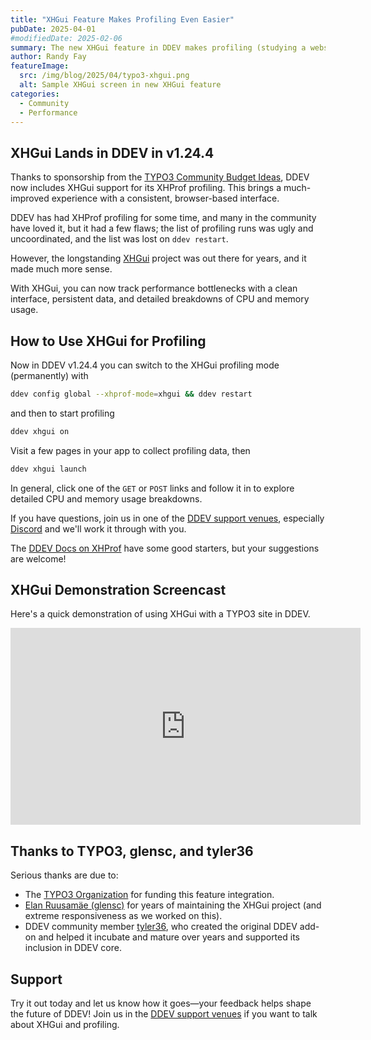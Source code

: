 ```yaml
---
title: "XHGui Feature Makes Profiling Even Easier"
pubDate: 2025-04-01
#modifiedDate: 2025-02-06
summary: The new XHGui feature in DDEV makes profiling (studying a website's performance and bottlenecks) even easier than it was before, with a consistent web interface.
author: Randy Fay
featureImage:
  src: /img/blog/2025/04/typo3-xhgui.png
  alt: Sample XHGui screen in new XHGui feature
categories:
  - Community
  - Performance
---
```


## XHGui Lands in DDEV in v1.24.4

Thanks to sponsorship from the [TYPO3 Community Budget Ideas](https://talk.typo3.org/c/t3a/community-budget-ideas-2025-q1/45), DDEV now includes XHGui support for its XHProf profiling. This brings a much-improved experience with a consistent, browser-based interface.

DDEV has had XHProf profiling for some time, and many in the community have loved it, but it had a few flaws; the list of profiling runs was ugly and uncoordinated, and the list was lost on `ddev restart`. 

However, the longstanding [XHGui](https://github.com/perftools/xhgui) project was out there for years, and it made much more sense. 

With XHGui, you can now track performance bottlenecks with a clean interface, persistent data, and detailed breakdowns of CPU and memory usage.

## How to Use XHGui for Profiling

Now in DDEV v1.24.4 you can switch to the XHGui profiling mode (permanently) with

```bash
ddev config global --xhprof-mode=xhgui && ddev restart
```

and then to start profiling

```bash
ddev xhgui on
```

Visit a few pages in your app to collect profiling data, then

```bash
ddev xhgui launch
```

In general, click one of the `GET` or `POST` links and follow it in to explore detailed CPU and memory usage breakdowns.

If you have questions, join us in one of the [DDEV support venues](https://ddev.readthedocs.io/en/stable/users/support/), especially [Discord](https://ddev.com/s/discord) and we'll work it through with you.

The [DDEV Docs on XHProf](https://ddev.readthedocs.io/en/stable/users/debugging-profiling/xhprof-profiling/) have some good starters, but your suggestions are welcome!

## XHGui Demonstration Screencast

Here's a quick demonstration of using XHGui with a TYPO3 site in DDEV.

<div class="video-container">
<iframe width="560" height="315" src="https://www.youtube.com/embed/dSnGkxnQPb8?si=IwwbDnoeVsmmy3ah" title="YouTube video player" frameborder="0" allow="accelerometer; autoplay; clipboard-write; encrypted-media; gyroscope; picture-in-picture; web-share" referrerpolicy="strict-origin-when-cross-origin" allowfullscreen></iframe>
</div>

## Thanks to TYPO3, glensc, and tyler36

Serious thanks are due to:

* The [TYPO3 Organization](https://typo3.org/) for funding this feature integration.
* [Elan Ruusamäe (glensc)](https://github.com/glensc) for years of maintaining the XHGui project (and extreme responsiveness as we worked on this).
* DDEV community member [tyler36](https://github.com/tyler36), who created the original DDEV add-on and helped it incubate and mature over years and supported its inclusion in DDEV core.

## Support

Try it out today and let us know how it goes—your feedback helps shape the future of DDEV! Join us in the [DDEV support venues](https://ddev.readthedocs.io/en/stable/users/support/) if you want to talk about XHGui and profiling.
